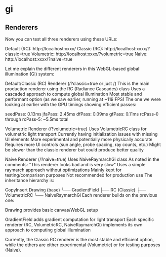 # gi

## Renderers

Now you can test all three renderers using these URLs:

Default (RC): http://localhost:xxxx/
Classic (RC): http://localhost:xxxx/?classic=true
Volumetric: http://localhost:xxxx/?volumetric=true
Naive: http://localhost:xxxx/?naive=true

Let me explain the different renderers in this WebGL-based global illumination (GI) system:

Default/Classic (RC) Renderer (/?classic=true or just /)
This is the main production renderer using the RC (Radiance Cascades) class
Uses a cascaded approach to compute global illumination
Most stable and performant option (as we saw earlier, running at ~119 FPS)
The one we were looking at earlier with the GPU timings showing efficient passes:

seedPass: 0.13ms
jfaPass: 2.45ms
dfPass: 0.09ms
gfPass: 0.11ms
rcPass-0 through rcPass-5: ~5.5ms total



Volumetric Renderer (/?volumetric=true)
Uses VolumetricRC class for volumetric light transport
Currently having initialization issues with missing UI elements
More experimental and potentially more physically accurate
Requires more UI controls (sun angle, probe spacing, ray counts, etc.)
Might be slower than the classic renderer but could produce better quality


Naive Renderer (/?naive=true)
Uses NaiveRaymarchGi class
As noted in the comments: "This renderer looks bad and is very slow"
Uses a simple raymarch approach without optimizations
Mainly kept for testing/comparison purposes
Not recommended for production use
The inheritance hierarchy is:

CopyInsert
Drawing (base)
└── GradientField
    ├── RC (Classic)
    ├── VolumetricRC
    └── NaiveRaymarchGi
Each renderer builds on the previous one:

Drawing provides basic canvas/WebGL setup

GradientField adds gradient computation for light transport
Each specific renderer (RC, VolumetricRC, NaiveRaymarchGi) implements its own approach to computing global illumination

Currently, the Classic RC renderer is the most stable and efficient option, while the others are either experimental (Volumetric) or for testing purposes (Naive).

